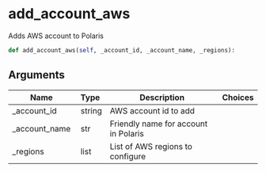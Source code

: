 # add_account_aws

Adds AWS account to Polaris

```py
def add_account_aws(self, _account_id, _account_name, _regions):
```

## Arguments

| Name        | Type | Description                                                                 | Choices |
|-------------|------|-----------------------------------------------------------------------------|---------|
| _account_id  | string | AWS account id to add |  |
| _account_name  | str | Friendly name for account in Polaris |  |
| _regions  | list | List of AWS regions to configure |  |





